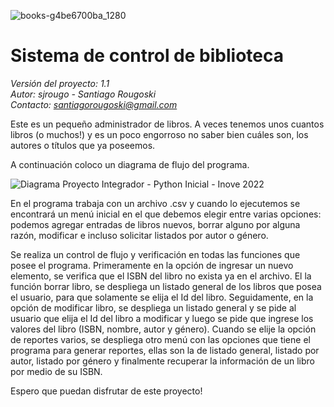 ![books-g4be6700ba_1280](https://user-images.githubusercontent.com/107430928/182972258-add20013-a605-4eb2-a85b-c94a984a3e5a.jpg)
# Sistema de control de biblioteca

*Versión del proyecto: 1.1*                                                           
*Autor: sjrougo - Santiago Rougoski*                                          
*Contacto: santiagorougoski@gmail.com*                                        

Este es un pequeño administrador de libros. A veces tenemos unos cuantos libros (o muchos!) y es un poco engorroso no saber bien cuáles son, los autores o títulos que ya poseemos.

A continuación coloco un diagrama de flujo del programa.

![Diagrama Proyecto Integrador - Python Inicial - Inove 2022](https://user-images.githubusercontent.com/107430928/183225857-32cf001c-b9cf-4ac4-bec1-00576f3cd433.jpeg)

En el programa trabaja con un archivo .csv y cuando lo ejecutemos se encontrará un menú inicial en el que debemos elegir entre varias opciones: podemos agregar entradas de libros nuevos, borrar alguno por alguna razón, modificar e incluso solicitar listados por autor o género.

Se realiza un control de flujo y verificación en todas las funciones que posee el programa. Primeramente en la opción de ingresar un nuevo elemento, se verifica que el ISBN del libro no exista ya en el archivo. El la función borrar libro, se despliega un listado general de los libros que posea el usuario, para que solamente se elija el Id del libro. Seguidamente, en la opción de modificar libro, se despliega un listado general y se pide al usuario que elija el Id del libro a modificar y luego se pide que ingrese los valores del libro (ISBN, nombre, autor y género). Cuando se elije la opción de reportes varios, se despliega otro menú con las opciones que tiene el programa para generar reportes, ellas son la de listado general, listado por autor, listado por género y finalmente recuperar la información de un libro por medio de su ISBN.

Espero que puedan disfrutar de este proyecto!
